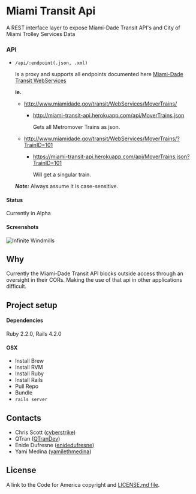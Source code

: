 # Miami Transit Api

A REST interface layer to expose Miami-Dade Transit API's and City of Miami Trolley Services Data

### API

- ```/api/:endpoint(.json, .xml)```

  Is a proxy and supports all endpoints documented here [Miami-Dade Transit WebServices](http://www.miamidade.gov/transit/WebServices/Transit_XML_Data_Feeds.pdf)
  
  **ie.**
  
  - http://www.miamidade.gov/transit/WebServices/MoverTrains/
    - http://miami-transit-api.herokuapp.com/api/MoverTrains.json
    
      Gets all Metromover Trains as json.

  - http://www.miamidade.gov/transit/WebServices/MoverTrains/?TrainID=101
    - https://miami-transit-api.herokuapp.com/api/MoverTrains.json?TrainID=101

      Will get a singular train.
  
  ***Note:***
  Always assume it is case-sensitive.

#### Status 
Currently in Alpha

#### Screenshots
![Infinite Windmills](http://i.giphy.com/MIY4jpusckRmU.gif)

## Why
Currently the Miami-Dade Transit API blocks outside access through an oversight in their CORs.
Making the use of that api in other applications difficult.

## Project setup

#### Dependencies
Ruby 2.2.0, Rails 4.2.0

#### OSX
- Install Brew
- Install RVM
- Install Ruby
- Install Rails
- Pull Repo
- Bundle
- ```rails server ```

Contacts
--------

* Chris Scott ([cyberstrike](https://github.com/cyberstrike))
* QTran ([QTranDev](https://github.com/qtrandev))
* Enide Dufresne ([enidedufresne](https://github.com/enidedufresne))
* Yami Medina ([yamilethmedina](https://github.com/tmaybe))


## License
A link to the Code for America copyright and [LICENSE.md file](https://github.com/codeforamerica/ceviche-cms/blob/master/LICENCE.md).
